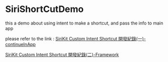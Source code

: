 # SiriShortCutDemo
this a demo about using intent to make a shortcut, and pass the info to main app

please refer to the link : 
[SiriKit Custom Intent Shortcut 開發紀錄(一)-continueInApp](https://medium.com/@bangkangchen/sirikit-custom-intent-shortcut-%E9%96%8B%E7%99%BC%E6%B5%81%E7%A8%8B%E7%B4%80%E9%8C%84-8baab054c4b5)

[SiriKit Custom Intent Shortcut 開發紀錄(二)-Framework](https://medium.com/@bangkangchen/sirikit-custom-intent-shortcut-%E9%96%8B%E7%99%BC%E7%B4%80%E9%8C%84-%E4%BA%8C-framework-3709037c575e)
